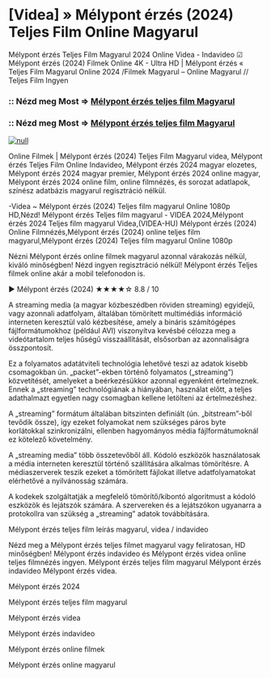 # [Videa] » Mélypont érzés (2024) Teljes Film Online Magyarul

Mélypont érzés Teljes Film Magyarul 2024 Online Videa - Indavideo ☑ Mélypont érzés (2024) Filmek Online 4K - Ultra HD | Mélypont érzés « Teljes Film Magyarul Online 2024 /Filmek Magyarul – Online Magyarul // Teljes Film Ingyen

### :: Nézd meg Most => [Mélypont érzés teljes film Magyarul](https://t.co/gbeDkg2p80)

### :: Nézd meg Most => [Mélypont érzés teljes film Magyarul](https://t.co/gbeDkg2p80)

[![null](https://static.wixstatic.com/media/855a25_043b5abeb4ae4d35ac003198e7fe56ed~mv2.gif)](https://t.co/gbeDkg2p80)

Online Filmek | Mélypont érzés (2024) Teljes Film Magyarul videa, Mélypont érzés Teljes Film Online Indavideo, Mélypont érzés 2024 magyar elozetes, Mélypont érzés 2024 magyar premier, Mélypont érzés 2024 online magyar, Mélypont érzés 2024 online film, online filmnézés, és sorozat adatlapok, színész adatbázis magyarul regisztráció nélkül.

-Videa ~ Mélypont érzés (2024) Teljes film magyarul Online 1080p HD,Nézd! Mélypont érzés Teljes film magyarul - VIDEA 2024,Mélypont érzés 2024 Teljes film magyarul Videa,(VIDEA-HU) Mélypont érzés (2024) Online Filmnézés,Mélypont érzés (2024) online teljes film magyarul,Mélypont érzés (2024) Teljes film magyarul Online 1080p

Nézni Mélypont érzés online filmek magyarul azonnal várakozás nélkül, kiváló minőségben! Nézd ingyen regisztráció nélkül! Mélypont érzés Teljes filmek online akár a mobil telefonodon is.

▶️ Mélypont érzés (2024) ★★★★☆ 8.8 / 10

A streaming media (a magyar közbeszédben röviden streaming) egyidejű, vagy azonnali adatfolyam, általában tömörített multimédiás információ interneten keresztül való kézbesítése, amely a bináris számítógépes fájlformátumokhoz (például AVI) viszonyítva kevésbé célozza meg a videótartalom teljes hűségű visszaállítását, elsősorban az azonnaliságra összpontosít.

Ez a folyamatos adatátviteli technológia lehetővé teszi az adatok kisebb csomagokban ún. „packet”-ekben történő folyamatos („streaming”) közvetítését, amelyeket a beérkezésükkor azonnal egyenként értelmeznek. Ennek a „streaming” technológiának a hiányában, használat előtt, a teljes adathalmazt egyetlen nagy csomagban kellene letölteni az értelmezéshez.

A „streaming” formátum általában bitszinten definiált (ún. „bitstream”-ből tevődik össze), így ezeket folyamokat nem szükséges páros byte korlátokkal szinkronizálni, ellenben hagyományos média fájlformátumoknál ez kötelező követelmény.

A „streaming media” több összetevőből áll. Kódoló eszközök használatosak a média interneten keresztül történő szállítására alkalmas tömörítésre. A médiaszerverek teszik ezeket a tömörített fájlokat illetve adatfolyamatokat elérhetővé a nyilvánosság számára.

A kodekek szolgáltatják a megfelelő tömörítő/kibontó algoritmust a kódoló eszközök és lejátszók számára. A szervereken és a lejátszókon ugyanarra a protokollra van szükség a „streaming” adatok továbbítására.

Mélypont érzés teljes film leírás magyarul, videa / indavideo

Nézd meg a Mélypont érzés teljes filmet magyarul vagy feliratosan, HD minőségben! Mélypont érzés indavideo és Mélypont érzés videa online teljes filmnézés ingyen. Mélypont érzés teljes film magyarul Mélypont érzés indavideo Mélypont érzés videa.

Mélypont érzés 2024

Mélypont érzés teljes film magyarul

Mélypont érzés videa

Mélypont érzés indavideo

Mélypont érzés online filmek

Mélypont érzés online magyarul
